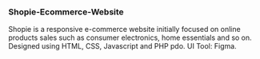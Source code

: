 ### Shopie-Ecommerce-Website

Shopie is a responsive e-commerce website initially focused
on online products sales such as consumer electronics, home
essentials and so on. Designed using HTML, CSS, Javascript and PHP pdo. UI Tool: Figma. 
